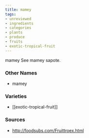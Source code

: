 ```yaml
---
title: mamey
tags:
- unreviewed
- ingredients
- categories
- plants
- produce
- fruits
- exotic-tropical-fruit
---
```

mamey See mamey sapote.

### Other Names

* mamey

### Varieties

* [[exotic-tropical-fruit]]

### Sources
* http://foodsubs.com/Fruittroex.html

